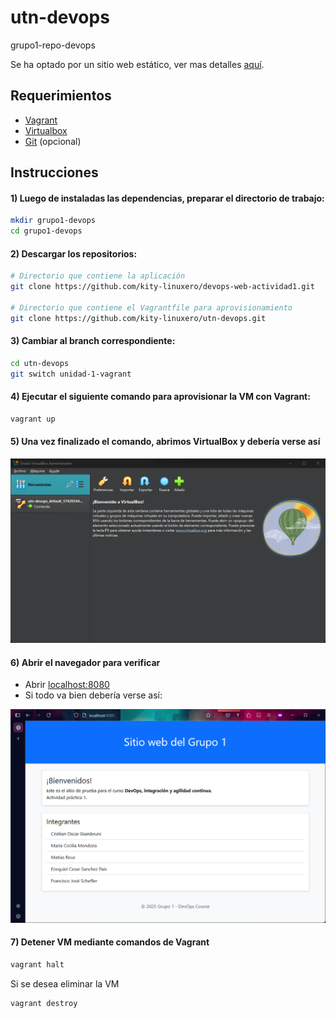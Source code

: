 # utn-devops
grupo1-repo-devops

Se ha optado por un sitio web estático, ver mas detalles [aquí](https://github.com/kity-linuxero/devops-web-actividad1).

## Requerimientos
- [Vagrant](https://developer.hashicorp.com/vagrant/install?product_intent=vagrant)
- [Virtualbox](https://www.virtualbox.org/wiki/Downloads)
- [Git](https://git-scm.com/downloads) (opcional)

## Instrucciones

#### 1) Luego de instaladas las dependencias, preparar el directorio de trabajo:

```bash
mkdir grupo1-devops
cd grupo1-devops
```

#### 2) Descargar los repositorios:

```bash
# Directorio que contiene la aplicación
git clone https://github.com/kity-linuxero/devops-web-actividad1.git

# Directorio que contiene el Vagrantfile para aprovisionamiento
git clone https://github.com/kity-linuxero/utn-devops.git
```


#### 3) Cambiar al branch correspondiente:
```bash
cd utn-devops
git switch unidad-1-vagrant
```


#### 4) Ejecutar el siguiente comando para aprovisionar la VM con Vagrant:

```bash
vagrant up
```

#### 5) Una vez finalizado el comando, abrimos VirtualBox y debería verse así

![](./img/virtualbox.png)

#### 6) Abrir el navegador para verificar

- Abrir [localhost:8080](http://localhost:8080)
- Si todo va bien debería verse así:

![](./img/web_sreenshot.png)

#### 7) Detener VM mediante comandos de Vagrant

```bash
vagrant halt
```

Si se desea eliminar la VM

```bash
vagrant destroy
```



